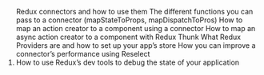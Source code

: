 <ol>
</li>Redux connectors and how to use them</li>
</li>The different functions you can pass to a connector (mapStateToProps, mapDispatchToPros)</li>
</li>How to map an action creator to a component using a connector</li>
</li>How to map an async action creator to a component with Redux Thunk</li>
</li>What Redux Providers are and how to set up your app’s store</li>
</li>How you can improve a connector’s performance using Reselect</li>
<li>How to use Redux’s dev tools to debug the state of your application</li>
</ol>